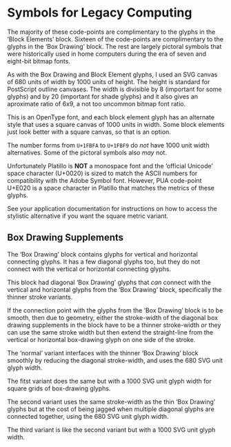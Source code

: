 Symbols for Legacy Computing
============================

The majority of these code-points are complimentary to the glyphs in the ‘Block
Elements’ block. Sixteen of the code-points are complimentary to the glyphs in
the ‘Box Drawing’ block. The rest are largely pictoral symbols that were
historically used in home computers during the era of seven and eight-bit
bitmap fonts.

As with the Box Drawing and Block Element glyphs, I used an SVG canvas of 680
units of width by 1000 units of height. The height is standard for PostScript
outline canvases. The width is divisible by 8 (important for some glyphs) and
by 20 (important for shade glyphs) and it also gives an aproximate ratio of
6x9, a not too uncommon bitmap font ratio.

This is an OpenType font, and each block element glyph has an alternate style
that uses a square canvas of 1000 units in width. Some block elements just look
better with a square canvas, so that is an option.

The number forms from `U+1FBFA` to `U+1FBF9` do *not* have 1000 unit width
alternatives. Some of the pictoral symbols also *may* not.

Unfortunately Platillo is __NOT__ a monospace font and the ‘official Unicode’
space character (U+0020) is sized to match the ASCII numbers for compatibility
with the Adobe Symbol font. However, PUA code-point U+E020 is a space character
in Platillo that matches the metrics of these glyphs.

See your application documentation for instructions on how to access the
stylistic alternative if you want the square metric variant.

Box Drawing Supplements
-----------------------

The ‘Box Drawing’ block contains glyphs for vertical and horizontal connecting
glyphs. It has a few diagonal glyphs too, but they do not connect with the
vertical or horizontal connecting glyphs.

This block had diagonal ‘Box Drawing’ glyphs that *can* connect with the
vertical and horizontal glyphs from the ‘Box Drawing’ block, specifically the
thinner stroke variants.

If the connection point with the glyphs from the ‘Box Drawing’ block is to be
smooth, then due to geometry, either the stroke-width of the diagonal box
drawing supplements in the block have to be a thinner stroke-width *or* they
can use the same stroke width but then extend the straight-line from the
vertical or horizontal box-drawing glyph on one side of the stroke.

The ‘normal’ variant interfaces with the thinner ‘Box Drawing’ block smoothly
by reducing the diagonal stroke-width, and uses the 680 SVG unit glyph width.

The fitst variant does the same but with a 1000 SVG unit glyph width for square
grids of box-drawing glyphs.

The second variant uses the same stroke-width as the thin ‘Box Drawing’ glyphs
but at the cost of being jagged when multiple diagonal glyphs are connected
together, using the 680 SVG unit glyph width.

The third variant is like the second variant but with a 1000 SVG unit glyph
width.




